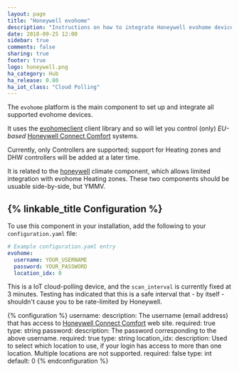 ```yaml
---
layout: page
title: "Honeywell evohome"
description: "Instructions on how to integrate Honeywell evohome devices with Home Assistant."
date: 2018-09-25 12:00
sidebar: true
comments: false
sharing: true
footer: true
logo: honeywell.png
ha_category: Hub
ha_release: 0.80
ha_iot_class: "Cloud Polling"
---
```


The `evohome` platform is the main component to set up and integrate all supported evohome devices.

It uses the [evohomeclient](https://pypi.org/project/evohomeclient/) client library and so will let you control (only) _EU-based_ [Honeywell Connect Comfort](https://international.mytotalconnectcomfort.com/Account/Login) systems.

Currently, only Controllers are supported; support for Heating zones and DHW controllers will be added at a later time.

It is related to the [honeywell](/components/climate.honeywell/) climate component, which allows limited integration with evohome Heating zones.  These two components should be usuable side-by-side, but YMMV.


## {% linkable_title Configuration %}

To use this component in your installation, add the following to your `configuration.yaml` file:

```yaml
# Example configuration.yaml entry
evohome:
  username: YOUR_USERNAME
  password: YOUR_PASSWORD
  location_idx: 0
```
This is a IoT cloud-polling device, and the `scan_interval` is currently fixed at 3 minutes.  Testing has indicated that this is a safe interval that - by itself - shouldn't cause you to be rate-limited by Honeywell.

{% configuration %}
username:
  description: The username (email address) that has access to [Honeywell Connect Comfort](https://international.mytotalconnectcomfort.com/Account/Login) web site.
  required: true
  type: string
password:
  description: The password corresponding to the above username.
  required: true
  type: string
location_idx:
  description: Used to select which location to use, if your login has access to more than one location.  Multiple locations are not supported.
  required: false
  type: int
  default: 0
{% endconfiguration %}
